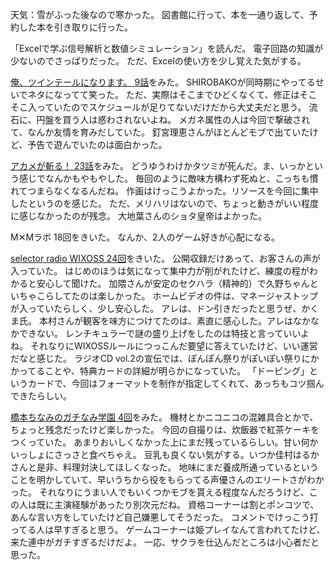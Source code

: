 天気：雪がふった後なので寒かった。
図書館に行って、本を一通り返して、予約した本を引き取りに行った。

「Excelで学ぶ信号解析と数値シミュレーション」を読んだ。
電子回路の知識が少ないのでさっぱりだった。
ただ、Excelの使い方を少し覚えた気がする。

[俺、ツインテールになります。 9話](http://www.nicovideo.jp/watch/1418194768)をみた。
SHIROBAKOが同時期にやってるせいでネタになってて笑った。
ただ、実際はそこまでひどくなくて、修正はそこそこ入っていたのでスケジュールが足りてないだけだから大丈夫だと思う。
流石に、円盤を買う人は惑わされないよね。
メガネ属性の人は今回で撃破されて、なんか友情を育みだしていた。
釘宮理恵さんがほとんどモブで出ていたけど、予告で遊んでいたのは面白かった。

[アカメが斬る！ 23話](http://www.nicovideo.jp/watch/1418108073)をみた。
どうゆうわけかタツミが死んだ。ま、いっかという感じでなんかもやもやした。
毎回のように敵味方構わず死ぬと、こっちも慣れてつまらなくなるんだね。
作画はけっこうよかった。リソースを今回に集中したというのを感じた。
ただ、メリハリはないので、ちょっと動きがいい程度に感じなかったのが残念。
大地葉さんのショタ皇帝はよかった。

M✕Mラボ 18回をきいた。
なんか、2人のゲーム好きが心配になる。

[selector radio WIXOSS 24回](http://www.onsen.ag/program/selector/)をきいた。
公開収録だけあって、お客さんの声が入っていた。
はじめのほうは気になって集中力が削がれたけど、練度の程がわかると安心して聞けた。
加隈さんが安定のセクハラ（精神的）で久野ちゃんといちゃこらしてたのは楽しかった。
ホームビデオの件は、マネージャストップが入っていたらしく、少し安心した。
アレは、ドン引きだったと思うぜ、かくま氏。
本村さんが観客を味方につけてたのは、素直に感心した。アレはなかなかできない。
レンチキュラーで謎の盛り上げをしたのは特技と言っていいよね。
それなりにWIXOSSルールにつっこんだ要望に答えていたけど、いい運営だなと感じた。
ラジオCD vol.2の宣伝では、ぽんぽん祭りがぽいぽい祭りにかかってることや、特典カードの詳細が明らかになっていた。
「ドーピング」というカードで、今回はフォーマットを制作が指定してくれて、あっちもコツ掴んできたらしい。

[橋本ちなみのガチなみ学園 4回](http://live.nicovideo.jp/watch/lv202267025)をみた。
機材とかニコニコの混雑具合とかで、ちょっと残念だったけど楽しかった。
今回の自撮りは、炊飯器で紅茶ケーキをつくっていた。
あまりおいしくなかった上にまだ残っているらしい。甘い何かいっしょにさっさと食べちゃえ。
豆乳も良くない気がする。いつか佳村はるかさんと是非、料理対決してほしくなった。
地味にまだ養成所通っているということを明かしていて、早いうちから役をもらってる声優さんのエリートさがわかった。
それなりにうまい人でもいくつかモブを貰える程度なんだろうけど、この人は既に主演経験があったり別次元だね。
資格コーナーは割とポンコツで、あんな言い方をしていたけど自己嫌悪してそうだった。
コメントでけっこう打ってる人は早すぎると思う。
ゲームコーナーは姫プレイなんて言われてたけど、来た連中がガチすぎるだけだよ。
一応、サクラを仕込んだところは小心者だと思った。
